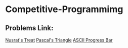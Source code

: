 # Competitive-Programmimg
## Problems Link:
[Nusrat's Treat](https://toph.co/p/nusrat-apur-treat)
[Pascal's Triangle](https://toph.co/p/pascals-triangle)
[ASCII Progress Bar](https://toph.co/p/ascii-progress-bar)
